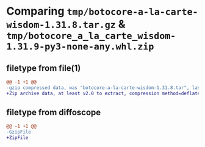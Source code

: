 # Comparing `tmp/botocore-a-la-carte-wisdom-1.31.8.tar.gz` & `tmp/botocore_a_la_carte_wisdom-1.31.9-py3-none-any.whl.zip`

## filetype from file(1)

```diff
@@ -1 +1 @@
-gzip compressed data, was "botocore-a-la-carte-wisdom-1.31.8.tar", last modified: Fri Jul 21 01:21:58 2023, max compression
+Zip archive data, at least v2.0 to extract, compression method=deflate
```

## filetype from diffoscope

```diff
@@ -1 +1 @@
-GzipFile
+ZipFile
```


